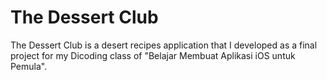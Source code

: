 # The Dessert Club
The Dessert Club is a desert recipes application that I developed as a final project for my Dicoding class of "Belajar Membuat Aplikasi iOS untuk Pemula".
